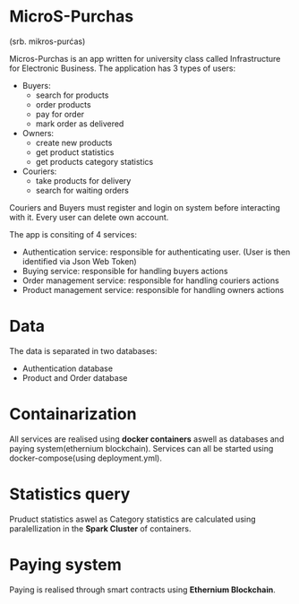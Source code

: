 # MicroS-Purchas 
(srb. mikros-purćas)

Micros-Purchas is an app written for university class called Infrastructure for Electronic Business.
The application has 3 types of users:
  - Buyers:
    - search for products
    - order products
    - pay for order
    - mark order as delivered
  - Owners:
    - create new products
    - get product statistics
    - get products category statistics
  - Couriers:
    - take products for delivery
    - search for waiting orders

Couriers and Buyers must register and login on system before interacting with it.
Every user can delete own account.

The app is consiting of 4 services:
  - Authentication service: responsible for authenticating user. (User is then identified via Json Web Token)
  - Buying service: responsible for handling buyers actions
  - Order management service: responsible for handling couriers actions
  - Product management service: responsible for handling owners actions

# Data

The data is separated in two databases:
  - Authentication database
  - Product and Order database

# Containarization

All services are realised using __docker containers__ aswell as databases and paying system(ethernium blockchain).
Services can all be started using docker-compose(using deployment.yml).

# Statistics query

Pruduct statistics aswel as Category statistics are calculated using paralellization in the __Spark Cluster__ of containers.

# Paying system

Paying is realised through smart contracts using __Ethernium Blockchain__.



